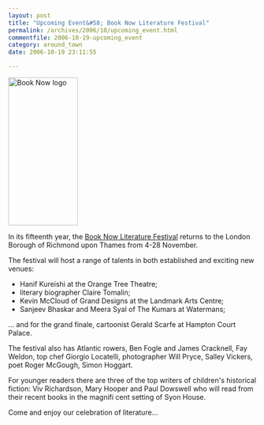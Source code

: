 ```yaml
---
layout: post
title: "Upcoming Event&#58; Book Now Literature Festival"
permalink: /archives/2006/10/upcoming_event.html
commentfile: 2006-10-19-upcoming_event
category: around_town
date: 2006-10-19 23:11:55

---
```


<a href="/assets/images/2006/booknow2006.jpg"><img src="/assets/images/2006/booknow2006-thumb.jpg" width="141" height="300" alt="Book Now logo" class="photo right" /></a>

In its fifteenth year, the [Book Now Literature Festival](/directory/art/200610191449) returns to the London Borough of Richmond upon Thames from 4-28 November.

The festival will host a range of talents in both established and exciting new venues:

-   Hanif Kureishi at the Orange Tree Theatre;
-   literary biographer Claire Tomalin;
-   Kevin McCloud of Grand Designs at the Landmark Arts Centre;
-   Sanjeev Bhaskar and Meera Syal of The Kumars at Watermans;

... and for the grand finale, cartoonist Gerald Scarfe at Hampton Court Palace.

The festival also has Atlantic rowers, Ben Fogle and James Cracknell, Fay Weldon, top chef Giorgio Locatelli, photographer Will Pryce, Salley Vickers, poet Roger McGough, Simon Hoggart.

For younger readers there are three of the top writers of children's historical fiction: Viv Richardson, Mary Hooper and Paul Dowswell who will read from their recent books in the magnifi cent setting of Syon House.

Come and enjoy our celebration of literature...
